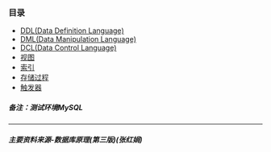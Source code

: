 ### 目录
+ [DDL(Data Definition Language)](https://github.com/Tanglong9344/db/blob/master/dbPrinciple/DDL.md)
+ [DML(Data Manipulation Language)](https://github.com/Tanglong9344/db/blob/master/dbPrinciple/DML.md)
+ [DCL(Data Control Language)](https://github.com/Tanglong9344/db/blob/master/dbPrinciple/DCL.md)
+ [视图]()
+ [索引]()
+ [存储过程]()
+ [触发器]()
##### 备注：测试环境MySQL
---
##### 主要资料来源-数据库原理(第三版)(张红娟)